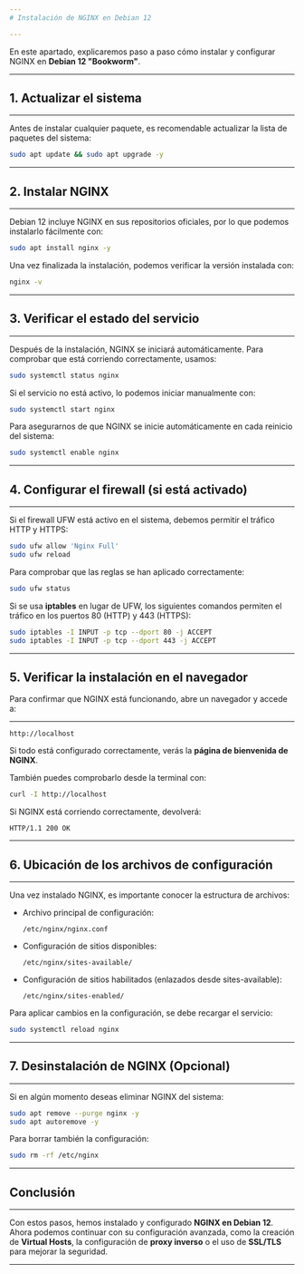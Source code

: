 ```yaml
---
# Instalación de NGINX en Debian 12

---
```

En este apartado, explicaremos paso a paso cómo instalar y configurar NGINX en **Debian 12 "Bookworm"**.

---
## 1. Actualizar el sistema

---
Antes de instalar cualquier paquete, es recomendable actualizar la lista de paquetes del sistema:

```bash
sudo apt update && sudo apt upgrade -y
```

---
## 2. Instalar NGINX

---
Debian 12 incluye NGINX en sus repositorios oficiales, por lo que podemos instalarlo fácilmente con:

```bash
sudo apt install nginx -y
```

Una vez finalizada la instalación, podemos verificar la versión instalada con:

```bash
nginx -v
```

---

## 3. Verificar el estado del servicio

---
Después de la instalación, NGINX se iniciará automáticamente. Para comprobar que está corriendo correctamente, usamos:

```bash
sudo systemctl status nginx
```

Si el servicio no está activo, lo podemos iniciar manualmente con:

```bash
sudo systemctl start nginx
```

Para asegurarnos de que NGINX se inicie automáticamente en cada reinicio del sistema:

```bash
sudo systemctl enable nginx
```

---
## 4. Configurar el firewall (si está activado)

---
Si el firewall UFW está activo en el sistema, debemos permitir el tráfico HTTP y HTTPS:

```bash
sudo ufw allow 'Nginx Full'
sudo ufw reload
```

Para comprobar que las reglas se han aplicado correctamente:

```bash
sudo ufw status
```

Si se usa **iptables** en lugar de UFW, los siguientes comandos permiten el tráfico en los puertos 80 (HTTP) y 443 (HTTPS):

```bash
sudo iptables -I INPUT -p tcp --dport 80 -j ACCEPT
sudo iptables -I INPUT -p tcp --dport 443 -j ACCEPT
```

---
## 5. Verificar la instalación en el navegador

Para confirmar que NGINX está funcionando, abre un navegador y accede a:

---
```
http://localhost
```

Si todo está configurado correctamente, verás la **página de bienvenida de NGINX**.

También puedes comprobarlo desde la terminal con:

```bash
curl -I http://localhost
```

Si NGINX está corriendo correctamente, devolverá:

```
HTTP/1.1 200 OK
```

---
## 6. Ubicación de los archivos de configuración

---
Una vez instalado NGINX, es importante conocer la estructura de archivos:

- Archivo principal de configuración:
  
  ```
  /etc/nginx/nginx.conf
  ```

- Configuración de sitios disponibles:
  
  ```
  /etc/nginx/sites-available/
  ```

- Configuración de sitios habilitados (enlazados desde sites-available):
  
  ```
  /etc/nginx/sites-enabled/
  ```

Para aplicar cambios en la configuración, se debe recargar el servicio:

```bash
sudo systemctl reload nginx
```

---
## 7. Desinstalación de NGINX (Opcional)

---
Si en algún momento deseas eliminar NGINX del sistema:

```bash
sudo apt remove --purge nginx -y
sudo apt autoremove -y
```

Para borrar también la configuración:

```bash
sudo rm -rf /etc/nginx
```

---
## Conclusión

---
Con estos pasos, hemos instalado y configurado **NGINX en Debian 12**. Ahora podemos continuar con su configuración avanzada, como la creación de **Virtual Hosts**, la configuración de **proxy inverso** o el uso de **SSL/TLS** para mejorar la seguridad.

---
